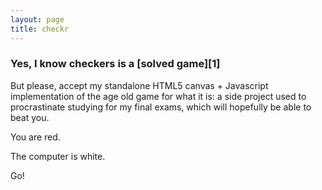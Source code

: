 ```yaml
---
layout: page 
title: checkr
---
```


<h3>Yes, I know checkers is a [solved game][1]</h3>
<p>But please, accept my standalone HTML5 canvas + Javascript implementation of the age old game for what it is: a side project used to procrastinate studying for my final exams, which will hopefully be able to beat you.</p>
<p>You are red.</p>
<p>The computer is white.</p>
<p>Go!</p>

<br>

<div id="checkr">
</div>

<script src="checkr.js"></script>

